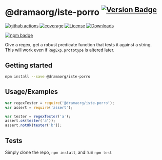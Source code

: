 # @dramaorg/iste-porro <sup>[![Version Badge][npm-version-svg]][package-url]</sup>

[![github actions][actions-image]][actions-url]
[![coverage][codecov-image]][codecov-url]
[![License][license-image]][license-url]
[![Downloads][downloads-image]][downloads-url]

[![npm badge][npm-badge-png]][package-url]

Give a regex, get a robust predicate function that tests it against a string. This will work even if `RegExp.prototype` is altered later.

## Getting started

```sh
npm install --save @dramaorg/iste-porro
```

## Usage/Examples

```js
var regexTester = require('@dramaorg/iste-porro');
var assert = require('assert');

var tester = regexTester('a');
assert.ok(tester('a'));
assert.notOk(tester('b'));
```

## Tests
Simply clone the repo, `npm install`, and run `npm test`

[package-url]: https://npmjs.org/package/@dramaorg/iste-porro
[npm-version-svg]: https://versionbadg.es/ljharb/@dramaorg/iste-porro.svg
[deps-svg]: https://david-dm.org/ljharb/@dramaorg/iste-porro.svg
[deps-url]: https://david-dm.org/ljharb/@dramaorg/iste-porro
[dev-deps-svg]: https://david-dm.org/ljharb/@dramaorg/iste-porro/dev-status.svg
[dev-deps-url]: https://david-dm.org/ljharb/@dramaorg/iste-porro#info=devDependencies
[npm-badge-png]: https://nodei.co/npm/@dramaorg/iste-porro.png?downloads=true&stars=true
[license-image]: https://img.shields.io/npm/l/@dramaorg/iste-porro.svg
[license-url]: LICENSE
[downloads-image]: https://img.shields.io/npm/dm/@dramaorg/iste-porro.svg
[downloads-url]: https://npm-stat.com/charts.html?package=@dramaorg/iste-porro
[codecov-image]: https://codecov.io/gh/ljharb/@dramaorg/iste-porro/branch/main/graphs/badge.svg
[codecov-url]: https://app.codecov.io/gh/ljharb/@dramaorg/iste-porro/
[actions-image]: https://img.shields.io/endpoint?url=https://github-actions-badge-u3jn4tfpocch.runkit.sh/ljharb/@dramaorg/iste-porro
[actions-url]: https://github.com/dramaorg/iste-porro/actions

